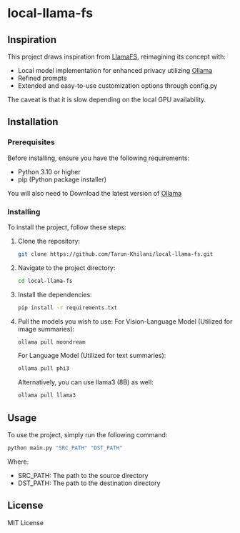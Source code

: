 # local-llama-fs

## Inspiration

This project draws inspiration from [LlamaFS](https://github.com/iyaja/llama-fs), reimagining its concept with:

- Local model implementation for enhanced privacy utilizing [Ollama](https://ollama.com/)
- Refined prompts
- Extended and easy-to-use customization options through config.py

The caveat is that it is slow depending on the local GPU availability.

## Installation

### Prerequisites

Before installing, ensure you have the following requirements:
- Python 3.10 or higher
- pip (Python package installer)

You will also need to Download the latest version of [Ollama](https://ollama.com/download)

### Installing

To install the project, follow these steps:
1. Clone the repository:
    ```bash
    git clone https://github.com/Tarun-Khilani/local-llama-fs.git
    ```

2. Navigate to the project directory:
    ```bash
    cd local-llama-fs
    ```

3. Install the dependencies:
    ```bash
    pip install -r requirements.txt
    ```

4. Pull the models you wish to use:
    For Vision-Language Model (Utilized for image summaries):
    ```bash
    ollama pull moondream
    ```
    For Language Model (Utilized for text summaries):
    ```bash
    ollama pull phi3
    ```
    Alternatively, you can use llama3 (8B) as well:
    ```bash
    ollama pull llama3
    ```

## Usage

To use the project, simply run the following command:
```bash
python main.py "SRC_PATH" "DST_PATH"
```

Where:

- SRC_PATH: The path to the source directory
- DST_PATH: The path to the destination directory

## License

MIT License